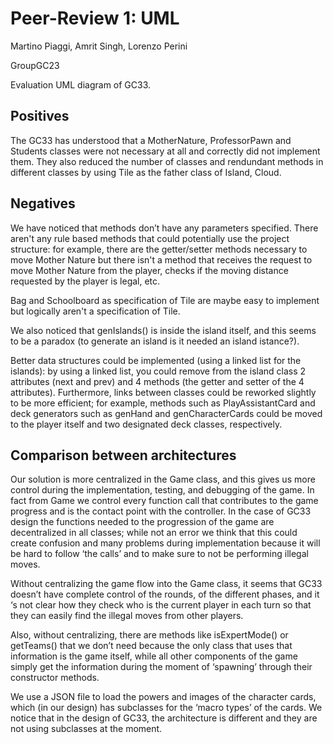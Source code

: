 # Peer-Review 1: UML

Martino Piaggi, Amrit Singh, Lorenzo Perini

GroupGC23

Evaluation UML diagram of GC33.

## Positives

The GC33 has understood that a MotherNature, ProfessorPawn and Students classes were not necessary at all and correctly did not implement them. They also reduced the number of classes and rendundant methods in different classes by using Tile as the father class of Island, Cloud.

## Negatives

We have noticed that methods don’t have any parameters specified. There aren't any rule based methods that could potentially use the project structure: for example, there are the getter/setter methods necessary to move Mother Nature but there isn't a method that receives the request to move Mother Nature from the player, checks if the moving distance requested by the player is legal, etc. 

Bag and Schoolboard as specification of Tile are maybe easy to implement but logically aren't a specification of Tile.

We also noticed that genIslands() is inside the island itself, and this seems to be a paradox (to generate an island is it needed an island istance?).

Better data structures could be implemented (using a linked list for the islands): by using a linked list, you could remove from the island class 2 attributes (next and prev) and 4 methods (the getter and setter of the 4 attributes).
Furthermore, links between classes could be reworked slightly to be more efficient; for example, methods such as PlayAssistantCard and deck generators such as genHand and genCharacterCards could be moved to the player itself and two designated deck classes, respectively.

## Comparison between architectures

Our solution is more centralized in the Game class, and this gives us more control during the implementation, testing, and debugging of the game. In fact from Game we control every function call that contributes to the game progress and is the contact point with the controller. In the case of GC33 design the functions needed to the progression of the game are decentralized in all classes; while not an error we think that this could create confusion and many problems during implementation because it will be hard to follow ‘the calls’ and to make sure to not be performing illegal moves. 

Without centralizing the game flow into the Game class, it seems that GC33 doesn’t have complete control of the rounds, of the different phases, and it ‘s not clear how they check who is the current player in each turn so that they can easily find the illegal moves from other players.

Also, without centralizing, there are methods like isExpertMode() or getTeams() that we don’t need because the only class that uses that information is the game itself, while all other components of the game simply get the information during the moment of ‘spawning’ through their constructor methods.

We use a JSON file to load the powers and images of the character cards, which (in our design) has subclasses for the ‘macro types’ of the cards. We notice that in the design of GC33, the architecture is different and they are not using subclasses at the moment.
